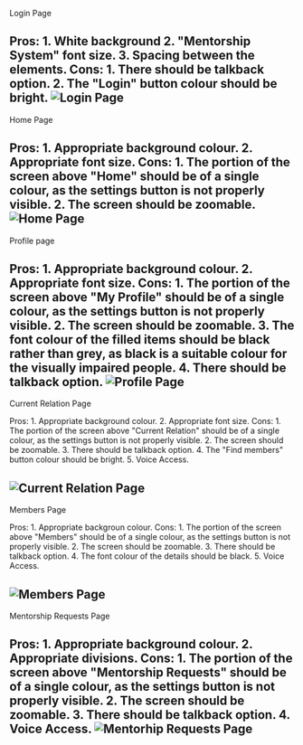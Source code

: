 Login Page

Pros: 
    1. White background
    2. "Mentorship System" font size.
    3. Spacing between the elements.
Cons:
    1. There should be talkback option.
    2. The "Login" button colour should be bright.
![Login Page](C:\Users\Deepak\Desktop\OSH\Login.jpg)    
-------------------------------------------------------------
Home Page

Pros:
    1. Appropriate background colour.
    2. Appropriate font size.
Cons: 
    1. The portion of the screen above "Home" should be of a single colour, as the settings button is not properly visible.
    2. The screen should be zoomable. 
![Home Page](C:\Users\Deepak\Desktop\OSH\Home.jpg)
--------------------------------------------------------------
Profile page

Pros:
    1. Appropriate background colour.
    2. Appropriate font size.
Cons:
    1. The portion of the screen above "My Profile" should be of a single colour, as the settings button is not properly visible.
    2. The screen should be zoomable.
    3. The font colour of the filled items should be black rather than grey, as black is a suitable colour for the visually impaired people.
    4. There should be talkback option.
![Profile Page](C:\Users\Deepak\Desktop\OSH\Profile.jpg)    
---------------------------------------------------------------

Current Relation Page

Pros:
    1. Appropriate background colour.
    2. Appropriate font size.
Cons:
    1. The portion of the screen above "Current Relation" should be of a single colour, as the settings button is not properly visible.
    2. The screen should be zoomable.
    3. There should be talkback option.
    4. The "Find members" button colour should be bright.
    5. Voice Access.
  
![Current Relation Page](C:\Users\Deepak\Desktop\OSH\Current_Relation.jpg)
----------------------------------------------------------------

Members Page

Pros:
    1. Appropriate backgroun colour. 
Cons:
    1. The portion of the screen above "Members" should be of a single colour, as the settings button is not properly visible.
    2. The screen should be zoomable.
    3. There should be talkback option.
    4. The font colour of the details should be black.
    5. Voice Access.
    
![Members Page](C:\Users\Deepak\Desktop\OSH\Members.jpg)    
-----------------------------------------------------------------

Mentorship Requests Page

Pros:
    1. Appropriate background colour.
    2. Appropriate divisions.
Cons:
    1. The portion of the screen above "Mentorship Requests" should be of a single colour, as the settings button is not properly visible.
    2. The screen should be zoomable.
    3. There should be talkback option. 
    4. Voice Access.
![Mentorhip Requests Page](C:\Users\Deepak\Desktop\OSH\Mentorship_Requests.jpg)
------------------------------------------------------------------
